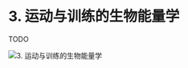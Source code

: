 # 3. 运动与训练的生物能量学

TODO

![3. 运动与训练的生物能量学](https://fxpby.oss-cn-beijing.aliyuncs.com/blogImg/workout/cscs/3.%E8%BF%90%E5%8A%A8%E4%B8%8E%E8%AE%AD%E7%BB%83%E7%9A%84%E7%94%9F%E7%89%A9%E8%83%BD%E9%87%8F%E5%AD%A6.png)
